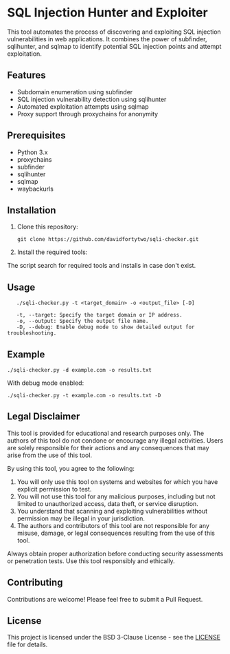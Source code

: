 # SQL Injection Hunter and Exploiter

This tool automates the process of discovering and exploiting SQL injection vulnerabilities in web applications. It combines the power of subfinder, sqlihunter, and sqlmap to identify potential SQL injection points and attempt exploitation.

## Features

- Subdomain enumeration using subfinder
- SQL injection vulnerability detection using sqlihunter
- Automated exploitation attempts using sqlmap
- Proxy support through proxychains for anonymity

## Prerequisites

- Python 3.x
- proxychains
- subfinder
- sqlihunter
- sqlmap
- waybackurls

## Installation

1. Clone this repository:

       git clone https://github.com/davidfortytwo/sqli-checker.git

2.  Install the required tools:

  The script search for required tools and installs in case don't exist.

## Usage

       ./sqli-checker.py -t <target_domain> -o <output_file> [-D]
 
       -t, --target: Specify the target domain or IP address.
       -o, --output: Specify the output file name.
       -D, --debug: Enable debug mode to show detailed output for troubleshooting.

## Example

    ./sqli-checker.py -d example.com -o results.txt

With debug mode enabled:

    ./sqli-checker.py -t example.com -o results.txt -D


## Legal Disclaimer

This tool is provided for educational and research purposes only. The authors of this tool do not condone or encourage any illegal activities. Users are solely responsible for their actions and any consequences that may arise from the use of this tool.

By using this tool, you agree to the following:

1. You will only use this tool on systems and websites for which you have explicit permission to test.
2. You will not use this tool for any malicious purposes, including but not limited to unauthorized access, data theft, or service disruption.
3. You understand that scanning and exploiting vulnerabilities without permission may be illegal in your jurisdiction.
4. The authors and contributors of this tool are not responsible for any misuse, damage, or legal consequences resulting from the use of this tool.

Always obtain proper authorization before conducting security assessments or penetration tests. Use this tool responsibly and ethically.

## Contributing

Contributions are welcome! Please feel free to submit a Pull Request.

## License

This project is licensed under the BSD 3-Clause License - see the [LICENSE](LICENSE) file for details.
   
